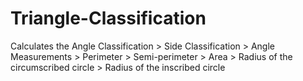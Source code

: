 # Triangle-Classification
Calculates the Angle Classification > Side Classification > Angle Measurements > Perimeter > Semi-perimeter > Area > Radius of the circumscribed circle > Radius of the inscribed circle
